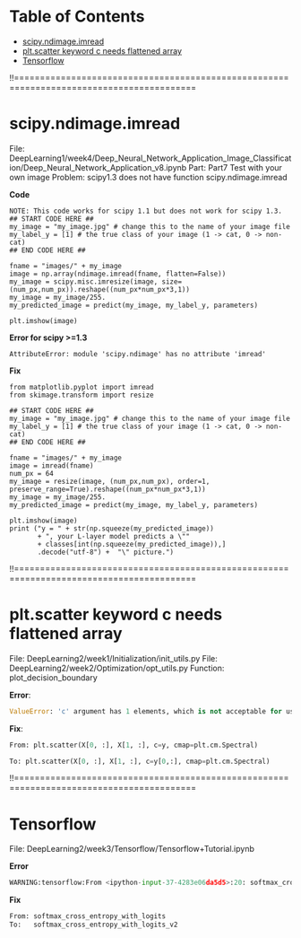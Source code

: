 Table of Contents
=================
   * [scipy.ndimage.imread](#scipyndimageimread)
   * [plt.scatter keyword c needs flattened array](#pltscatter-keyword-c-needs-flattened-array)
   * [Tensorflow](#tensorflow)

!!=========================================================================================
# scipy.ndimage.imread
File: DeepLearning1/week4/Deep_Neural_Network_Application_Image_Classification/Deep_Neural_Network_Application_v8.ipynb
Part: Part7 Test with your own image
Problem: scipy1.3 does not have function scipy.ndimage.imread

**Code**
```
NOTE: This code works for scipy 1.1 but does not work for scipy 1.3.
## START CODE HERE ##
my_image = "my_image.jpg" # change this to the name of your image file 
my_label_y = [1] # the true class of your image (1 -> cat, 0 -> non-cat)
## END CODE HERE ##

fname = "images/" + my_image
image = np.array(ndimage.imread(fname, flatten=False))
my_image = scipy.misc.imresize(image, size=(num_px,num_px)).reshape((num_px*num_px*3,1))
my_image = my_image/255.
my_predicted_image = predict(my_image, my_label_y, parameters)

plt.imshow(image)
```

**Error for scipy >=1.3**
```
AttributeError: module 'scipy.ndimage' has no attribute 'imread'
```

**Fix**
```
from matplotlib.pyplot import imread
from skimage.transform import resize

## START CODE HERE ##
my_image = "my_image.jpg" # change this to the name of your image file 
my_label_y = [1] # the true class of your image (1 -> cat, 0 -> non-cat)
## END CODE HERE ##

fname = "images/" + my_image
image = imread(fname)
num_px = 64
my_image = resize(image, (num_px,num_px), order=1, preserve_range=True).reshape((num_px*num_px*3,1))
my_image = my_image/255.
my_predicted_image = predict(my_image, my_label_y, parameters)

plt.imshow(image)
print ("y = " + str(np.squeeze(my_predicted_image)) 
       + ", your L-layer model predicts a \""
       + classes[int(np.squeeze(my_predicted_image)),]
       .decode("utf-8") +  "\" picture.")
```


!!=========================================================================================
# plt.scatter keyword c needs flattened array
File: DeepLearning2/week1/Initialization/init_utils.py
File: DeepLearning2/week2/Optimization/opt_utils.py
Function: plot_decision_boundary

**Error**:  
```python
ValueError: 'c' argument has 1 elements, which is not acceptable for use with 'x' with size 300, 'y' with size 300.
```

**Fix**:  
```python
From: plt.scatter(X[0, :], X[1, :], c=y, cmap=plt.cm.Spectral) 

To: plt.scatter(X[0, :], X[1, :], c=y[0,:], cmap=plt.cm.Spectral)
```

!!=========================================================================================
# Tensorflow
File: DeepLearning2/week3/Tensorflow/Tensorflow+Tutorial.ipynb

**Error**
```python
WARNING:tensorflow:From <ipython-input-37-4283e06da5d5>:20: softmax_cross_entropy_with_logits (from tensorflow.python.ops.nn_ops) is deprecated and will be removed in a future version.
```

**Fix**
```python
From: softmax_cross_entropy_with_logits
To:   softmax_cross_entropy_with_logits_v2
```
